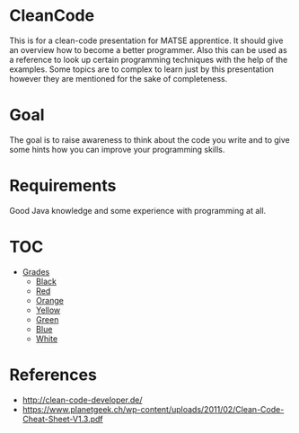 # CleanCode
This is for a clean-code presentation for MATSE apprentice. It should give an overview how to become a better programmer. Also this can be used as a reference to look up certain programming techniques with the help of the examples. Some topics are to complex to learn just by this presentation however they are mentioned for the sake of completeness.

# Goal
The goal is to raise awareness to think about the code you write and to give some hints how you can improve your programming skills.
 
 # Requirements 
 Good Java knowledge and some experience with programming at all.
 
 # TOC
 * [Grades](grades/Readme.md)
   * [Black](grades/Black.md)
   * [Red](grades/Red.md)
   * [Orange](grades/Orange.md)
   * [Yellow](grades/Yellow.md)
   * [Green](grades/Green.md)
   * [Blue](grades/Blue.md)
   * [White](grades/White.md)

# References
* http://clean-code-developer.de/
* https://www.planetgeek.ch/wp-content/uploads/2011/02/Clean-Code-Cheat-Sheet-V1.3.pdf
